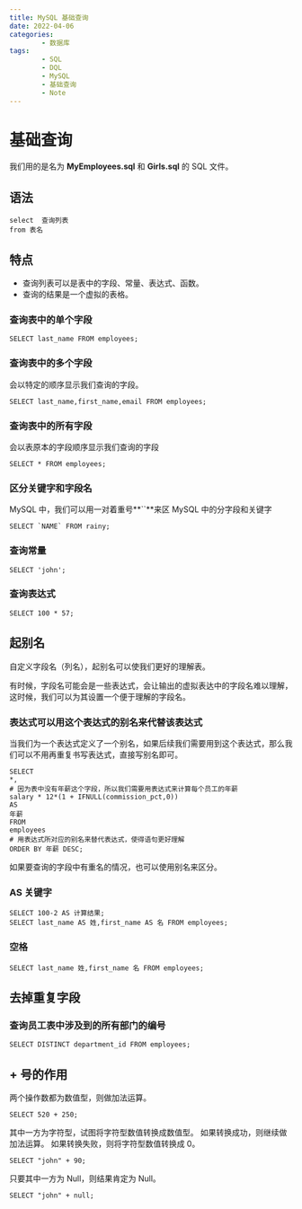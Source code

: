 ```yaml
---
title: MySQL 基础查询
date: 2022-04-06
categories:
        - 数据库
tags:
        - SQL
        - DQL
        - MySQL
        - 基础查询
        - Note
---
```


# 基础查询

我们用的是名为 **MyEmployees.sql** 和 **Girls.sql** 的 SQL 文件。

## 语法

```mysql
select  查询列表
from 表名
```

## 特点

- 查询列表可以是表中的字段、常量、表达式、函数。
- 查询的结果是一个虚拟的表格。

### 查询表中的单个字段

```MySQL
SELECT last_name FROM employees;
```

### 查询表中的多个字段

会以特定的顺序显示我们查询的字段。

```MySQL
SELECT last_name,first_name,email FROM employees;
```

### 查询表中的所有字段

会以表原本的字段顺序显示我们查询的字段

```MySQL
SELECT * FROM employees;
```

### 区分关键字和字段名

MySQL 中，我们可以用一对着重号**``**来区 MySQL 中的分字段和关键字

```MySQL
SELECT `NAME` FROM rainy;
```

### 查询常量

```mysql
SELECT 'john';
```

### 查询表达式

```MySQL
SELECT 100 * 57;
```

## 起别名

自定义字段名（列名），起别名可以使我们更好的理解表。

有时候，字段名可能会是一些表达式，会让输出的虚拟表达中的字段名难以理解，这时候，我们可以为其设置一个便于理解的字段名。

### 表达式可以用这个表达式的别名来代替该表达式

当我们为一个表达式定义了一个别名，如果后续我们需要用到这个表达式，那么我们可以不用再重复书写表达式，直接写别名即可。

```MySQL
SELECT
*,
# 因为表中没有年薪这个字段，所以我们需要用表达式来计算每个员工的年薪
salary * 12*(1 + IFNULL(commission_pct,0))
AS
年薪
FROM
employees
# 用表达式所对应的别名来替代表达式，使得语句更好理解
ORDER BY 年薪 DESC;
```

如果要查询的字段中有重名的情况，也可以使用别名来区分。

### AS 关键字

```mysql
SELECT 100-2 AS 计算结果;
SELECT last_name AS 姓,first_name AS 名 FROM employees;
```

### 空格

```MySQL
SELECT last_name 姓,first_name 名 FROM employees;
```

## 去掉重复字段

### 查询员工表中涉及到的所有部门的编号

```MySQL
SELECT DISTINCT department_id FROM employees;
```

## \+ 号的作用

两个操作数都为数值型，则做加法运算。

```MySQL
SELECT 520 + 250;
```

其中一方为字符型，试图将字符型数值转换成数值型。
如果转换成功，则继续做加法运算。
如果转换失败，则将字符型数值转换成 0。

```MySQL
SELECT "john" + 90;
```

只要其中一方为 Null，则结果肯定为 Null。

```MySQL
SELECT "john" + null;
```
